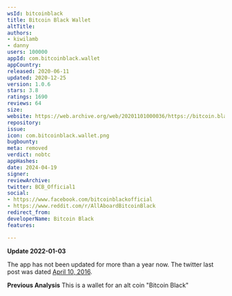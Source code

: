```yaml
---
wsId: bitcoinblack
title: Bitcoin Black Wallet
altTitle: 
authors:
- kiwilamb
- danny
users: 100000
appId: com.bitcoinblack.wallet
appCountry: 
released: 2020-06-11
updated: 2020-12-25
version: 1.0.6
stars: 3.8
ratings: 1690
reviews: 64
size: 
website: https://web.archive.org/web/20201101000036/https://bitcoin.black/
repository: 
issue: 
icon: com.bitcoinblack.wallet.png
bugbounty: 
meta: removed
verdict: nobtc
appHashes: 
date: 2024-04-19
signer: 
reviewArchive: 
twitter: BCB_Official1
social:
- https://www.facebook.com/bitcoinblackofficial
- https://www.reddit.com/r/AllAboardBitcoinBlack
redirect_from: 
developerName: Bitcoin Black
features: 

---
```


**Update 2022-01-03**

The app has not been updated for more than a year now. The twitter last post was dated [April 10, 2016](https://twitter.com/BCBOfficial1/status/718987527537893376). 

**Previous Analysis**
This is a wallet for an alt coin "Bitcoin Black"
